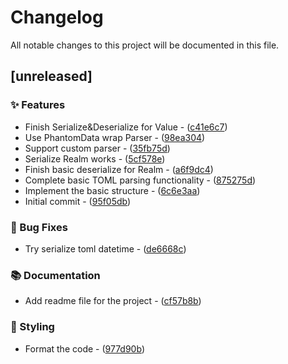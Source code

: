 # Changelog

All notable changes to this project will be documented in this file.

## [unreleased]

### ✨  Features

- Finish Serialize&Deserialize for Value - ([c41e6c7](https://github.com/vainjoker/realm/commit/c41e6c7f0c5ca528f544876747dc0a557a23328d))
- Use PhantomData wrap Parser - ([98ea304](https://github.com/vainjoker/realm/commit/98ea304c1f432e8c551611417604dddc0ac16934))
- Support custom parser - ([35fb75d](https://github.com/vainjoker/realm/commit/35fb75dabc46ac9ec0108aa3cca81567f52e87c8))
- Serialize Realm works - ([5cf578e](https://github.com/vainjoker/realm/commit/5cf578e7e684d2796a74dfc79a0ed9e01e66918b))
- Finish basic deserialize for Realm - ([a6f9dc4](https://github.com/vainjoker/realm/commit/a6f9dc416a74933b2a507d4ed568178df1234c92))
- Complete basic TOML parsing functionality - ([875275d](https://github.com/vainjoker/realm/commit/875275d9341c98118a92dc24aec228ec9ea71bae))
- Implement the basic structure - ([6c6e3aa](https://github.com/vainjoker/realm/commit/6c6e3aadbd250b41f8096ae7cae91dd742f89d4a))
- Initial commit - ([95f05db](https://github.com/vainjoker/realm/commit/95f05dbfafc61fabece1ed0b86f16c2f83fc0d67))

### 🐛 Bug Fixes

- Try serialize toml datetime - ([de6668c](https://github.com/vainjoker/realm/commit/de6668c309af9a796aed3800b61f3c24c9117c86))

### 📚 Documentation

- Add readme file for the project - ([cf57b8b](https://github.com/vainjoker/realm/commit/cf57b8b1a3aa2eb4f491d2bc97dccb19fa887a3d))

### 🎨 Styling

- Format the code - ([977d90b](https://github.com/vainjoker/realm/commit/977d90b5d073e5613f5d68faec1788223b87a98f))

<!-- generated by git-cliff -->
